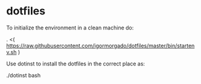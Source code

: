 # dotfiles

To initialize the environment in a clean machine do:

. <( https://raw.githubusercontent.com/igormorgado/dotfiles/master/bin/startenv.sh )

Use dotinst to install the dotfiles in the correct place as:

./dotinst bash

